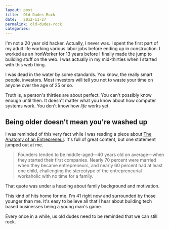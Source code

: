 ```yaml
---
layout: post
title:  Old Dudes Rock
date:   2012-11-27
permalink: old-dudes-rock
categories:
---
```


I'm not a 20 year old hacker. Actually, I never was. I spent the first part of my adult life working various labor jobs before ending up in construction. I worked as an IronWorker for 13 years before I finally made the jump to building stuff on the web. I was actually in my mid-thirties when I started with this web thing.

I was dead in the water by some standards. You know, the really smart people, investors. Most investors will tell you not to waste your time on anyone over the age of 25 or so.

Truth is, a person's thirties are about perfect. You can't possibly know enough until then. It doesn't matter what you know about how computer systems work. You don't know how *life* works yet.

## Being older doesn't mean you're washed up
I was reminded of this very fact while I was reading a piece about [The Anatomy of an Entrepreneur](http://www.kauffman.org/research-and-policy/the-anatomy-of-an-entrepreneur.aspx). It's full of great content, but one statement jumped out at me.

> Founders tended to be middle-aged—40 years old on average—when they started their first companies. Nearly 70 percent were married when they became entrepreneurs, and nearly 60 percent had at least one child, challenging the stereotype of the entrepreneurial workaholic with no time for a family.

That quote was under a heading about family background and motivation.

This kind of hits home for me. I'm 41 right now and surrounded by those younger than me. It's easy to believe all that I hear about building tech based businesses being a young man's game.

Every once in a while, us old dudes need to be reminded that we can still rock.

